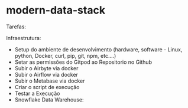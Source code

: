 # modern-data-stack

Tarefas:

Infraestrutura:

- Setup do ambiente de desenvolvimento (hardware, software - Linux, python, Docker, curl, pip, git, npm, etc....)
- Setar as permissões do Gitpod ao Repositorio no Github
- Subir o Airbyte via docker
- Subir o Airflow via docker
- Subir o Metabase via docker
- Criar o script de execução
- Testar a Execução
- Snowflake Data Warehouse: